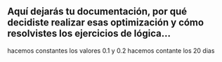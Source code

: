 ## Aquí dejarás tu documentación, por qué decidiste realizar esas optimización y cómo resolvistes los ejercicios de lógica...

hacemos constantes los valores 0.1 y 0.2
hacemos contante los 20 dias